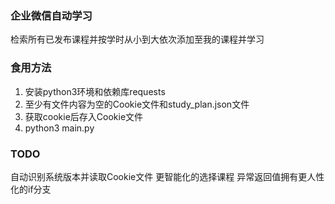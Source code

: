 ### 企业微信自动学习
检索所有已发布课程并按学时从小到大依次添加至我的课程并学习

### 食用方法
1. 安装python3环境和依赖库requests
2. 至少有文件内容为空的Cookie文件和study_plan.json文件
3. 获取cookie后存入Cookie文件
4. python3 main.py

### TODO
自动识别系统版本并读取Cookie文件
更智能化的选择课程
异常返回值拥有更人性化的if分支
